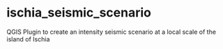 # ischia_seismic_scenario
QGIS Plugin to create an intensity seismic scenario at a local scale of the island of Ischia
